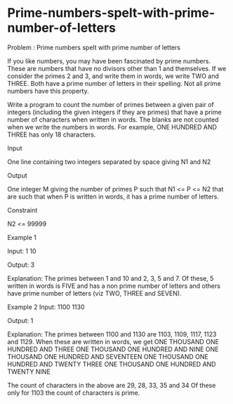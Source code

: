 # Prime-numbers-spelt-with-prime-number-of-letters

Problem : Prime numbers spelt with prime number of letters


If you like numbers, you may have been fascinated by prime numbers. These are numbers that have no divisors other than 1 and themselves. If we consider the primes 2 and 3, and write them in words, we write TWO and THREE. Both have a prime number of letters in their spelling. Not all prime numbers have this property. 

Write a program to count the number of primes between a given pair of integers (including the given integers if they are primes) that have a prime number of characters when written in words. The blanks are not counted when we write the numbers in words. For example, ONE HUNDRED AND THREE has only 18 characters.

Input 

One line containing two integers separated by space giving N1 and N2

Output 

One integer M giving the number of primes P such that N1 <= P <= N2 that are such that when P is written in words, it has a prime number of letters.

Constraint 

N2 <= 99999

Example 1

Input: 
1 10

Output: 
3

Explanation: 
The primes between 1 and 10 and 2, 3, 5 and 7. Of these, 5 written in words is FIVE and has a non prime number of letters and others have prime number of letters (viz TWO, THREE and SEVEN).

Example 2 
Input: 
1100 1130

Output: 
1

Explanation: 
The primes between 1100 and 1130 are 1103, 1109, 1117, 1123 and 1129. When these are written in words, we get 
ONE THOUSAND ONE HUNDRED AND THREE 
ONE THOUSAND ONE HUNDRED AND NINE 
ONE THOUSAND ONE HUNDRED AND SEVENTEEN 
ONE THOUSAND ONE HUNDRED AND TWENTY THREE 
ONE THOUSAND ONE HUNDRED AND TWENTY NINE

The count of characters in the above are 29, 28, 33, 35 and 34 
Of these only for 1103 the count of characters is prime.
